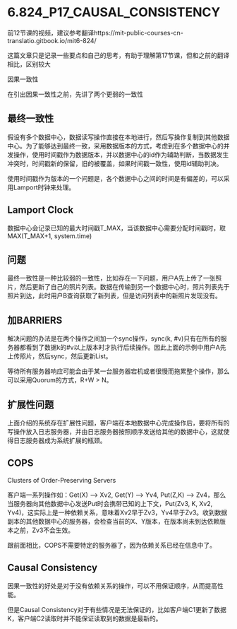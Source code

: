 # 6.824_P17_CAUSAL_CONSISTENCY

前12节课的视频，建议参考翻译https://mit-public-courses-cn-translatio.gitbook.io/mit6-824/

这篇文章只是记录一些要点和自己的思考，有助于理解第17节课，但和之前的翻译相比，区别较大

因果一致性

在引出因果一致性之前，先讲了两个更弱的一致性

## 最终一致性

假设有多个数据中心，数据读写操作直接在本地进行，然后写操作复制到其他数据中心。为了能够达到最终一致，采用数据版本的方式，考虑到在多个数据中心的并发操作，使用时间戳作为数据版本，并以数据中心的id作为辅助判断，当数据发生冲突时，时间戳新的保留，旧的被覆盖，如果时间戳一致性，使用id辅助判决。

使用时间戳作为版本的一个问题是，各个数据中心之间的时间是有偏差的，可以采用Lamport时钟来处理。

## Lamport Clock

数据中心会记录已知的最大时间戳T_MAX，当该数据中心需要分配时间戳时，取MAX(T_MAX+1, system.time)

## 问题

 最终一致性是一种比较弱的一致性，比如存在一下问题，用户A先上传了一张照片，然后更新了自己的照片列表。数据在传输到另一个数据中心时，照片列表先于照片到达，此时用户B查询获取了新列表，但是访问列表中的新照片发现没有。

## 加BARRIERS

解决问题的办法是在两个操作之间加一个sync操作，sync(k, #v)只有在所有的服务器都看到了数据k的#v以上版本时才执行后续操作。因此上面的示例中用户A先上传照片，然后sync，然后更新List。

等待所有服务器响应可能会由于某一台服务器宕机或者很慢而拖累整个操作，那么可以采用Quorum的方式，R+W > N。

## 扩展性问题

上面介绍的系统存在扩展性问题，客户端在本地数据中心完成操作后，要将所有的写操作放入日志服务器，并由日志服务器按照顺序发送给其他的数据中心，这就使得日志服务器成为系统扩展的瓶颈。

## COPS

Clusters of Order-Preserving Servers

客户端一系列操作如：Get(X) —> Xv2, Get(Y) —> Yv4, Put(Z,K) —> Zv4，那么当服务器向其他数据中心发送Put时会携带已知的上下文，Put(Zv3, K, Xv2, Yv4)，这实际上是一种依赖关系，意味着Xv2早于Zv3，Yv4早于Zv3。收到数据副本的其他数据中心的服务器，会检查当前的X、Y版本，在版本尚未到达依赖版本之前，Zv3不会生效。

跟前面相比，COPS不需要特定的服务器了，因为依赖关系已经在信息中了。

## Causal Consistency

 因果一致性的好处是对于没有依赖关系的操作，可以不用保证顺序，从而提高性能。

但是Causal Consistency对于有些情况是无法保证的，比如客户端C1更新了数据K，客户端C2读取时并不能保证读取到的数据是最新的。